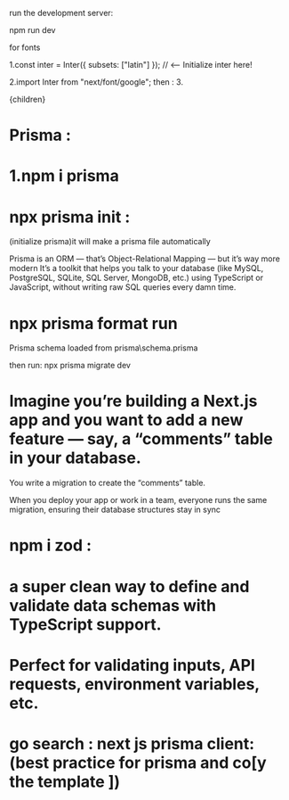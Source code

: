 

 run the development server:


npm run dev

<!--  First add Inter which is google fonts to the layout.tsx --> for fonts 


1.const inter = Inter({ subsets: ["latin"] });  // <-- Initialize inter here!

2.import Inter  from "next/font/google";
then :
3.<html lang="en">
      <body className={inter.className}>
        <Navbar />
        <main>{children}</main>
      </body>

# Prisma :

# 1.npm i prisma
# npx prisma init :
(initialize prisma)it will make a prisma file automatically 

Prisma is an ORM — that’s Object-Relational Mapping — but it’s way more modern 
It’s a toolkit that helps you talk to your database (like MySQL, PostgreSQL, SQLite, SQL Server, MongoDB, etc.) using TypeScript or JavaScript, without writing raw SQL queries every damn time.



# npx prisma format run
Prisma schema loaded from prisma\schema.prisma  

then run:
npx prisma migrate dev

<!-- Think migration as a time-traveling blueprint for your database. -->

# Imagine you’re building a Next.js app and you want to add a new feature — say, a “comments” table in your database.
You write a migration to create the “comments” table.

When you deploy your app or work in a team, everyone runs the same migration, ensuring their database structures stay in sync


# npm i zod :

#  a super clean way to define and validate data schemas with TypeScript support.
# Perfect for validating inputs, API requests, environment variables, etc.


#  go search : next js prisma client: (best practice for prisma and co[y the template ]) 
